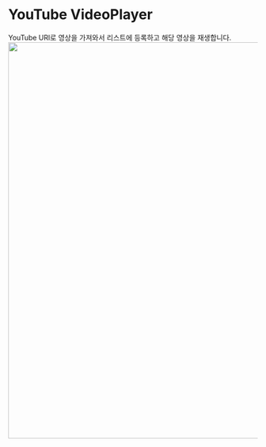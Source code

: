 # YouTube VideoPlayer

YouTube URl로 영상을 가져와서 리스트에 등록하고 해당 영상을 재생합니다.
<img src="https://user-images.githubusercontent.com/59474775/128142241-202f2c56-17c9-4b42-bb86-3139a1ec559c.gif" height=800 >

